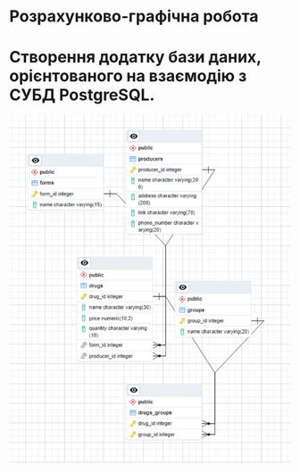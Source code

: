 # Розрахунково-графічна робота
# Створення додатку бази даних, орієнтованого на взаємодію з СУБД PostgreSQL.

![scheme](https://github.com/kebabgirl/db/blob/main/scheme.png)
